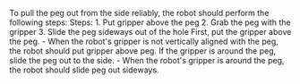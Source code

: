 To pull the peg out from the side reliably, the robot should perform the following steps:
    Steps:  1. Put gripper above the peg  2. Grab the peg with the gripper  3. Slide the peg sideways out of the hole
    First, put the gripper above the peg.
    - When the robot's gripper is not vertically aligned with the peg, the robot should put gripper above peg.
    If the gripper is around the peg, slide the peg out to the side.
    - When the robot's gripper is around the peg, the robot should slide peg out sideways.